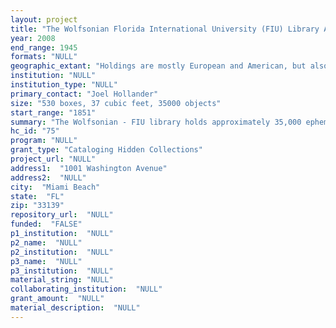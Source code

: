 ```yaml
--- 
layout: project 
title: "The Wolfsonian Florida International University (FIU) Library Archives and Ephemera Collection"
year: 2008
end_range: 1945
formats: "NULL"
geographic_extant: "Holdings are mostly European and American, but also include items created for expositions and tourism that address Latin American, Asia, and Africa"
institution: "NULL"
institution_type: "NULL"
primary_contact: "Joel Hollander"
size: "530 boxes, 37 cubic feet, 35000 objects"
start_range: "1851"
summary: "The Wolfsonian - FIU library holds approximately 35,000 ephemeral items and 17 archives that illustrate the persuasive power of art and design in shaping modern culture and society during the period 1851-1945. The postcards, leaflets, calendars, and small-format print materials promote 19th and 20th century international expositions, war propaganda, travel, and product advertising. The collection reflects many of the significant modern aesthetic movements, including Arts and Crafts, Art Nouveau, Art Moderne, Futurism, and Constructivism. The items express this period’s major ideological tendencies and serve as artifacts of critical historical episodes (e.g., European colonialism, the “total wars” of the 20th century, \"New Deal\" America, and totalitarian regimes in Italy, Germany, and the Soviet Union). The museum’s archives also reflect these same strengths. The archival collections are comprised of promotional materials from the Great Lakes Exposition (Cleveland,1936) and the New York World's Fair (1939); war-time propaganda from the sinking of the Lusitania (1915) to American areal operations aimed at liberating Italy during World War II; the final years of Mussolini's Fascist Republic (1943-1945); architectural designs and interior decoration projects by Americans Henry Hohauser, Paul Silverthorne, and Frederick T. Rank; Robert Delson's tenure as Federal Arts Project coordinator for Florida; and the exhibition designs and advertising materials of Herbert Bayer."
hc_id: "75"
program: "NULL"
grant_type: "Cataloging Hidden Collections"
project_url: "NULL"
address1:  "1001 Washington Avenue"
address2:  "NULL"
city:  "Miami Beach"
state:  "FL"
zip: "33139"
repository_url:  "NULL"
funded:  "FALSE"
p1_institution:  "NULL"
p2_name:  "NULL"
p2_institution:  "NULL"
p3_name:  "NULL"
p3_institution:  "NULL"
material_string: "NULL"
collaborating_institution:  "NULL"
grant_amount:  "NULL"
material_description:  "NULL"
---
```

